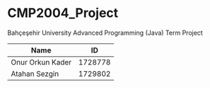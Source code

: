 # CMP2004_Project
Bahçeşehir University Advanced Programming (Java) Term Project

| Name | ID  |
| ---  | --- |
| Onur Orkun Kader | 1728778 |
| Atahan Sezgin | 1729802 |



